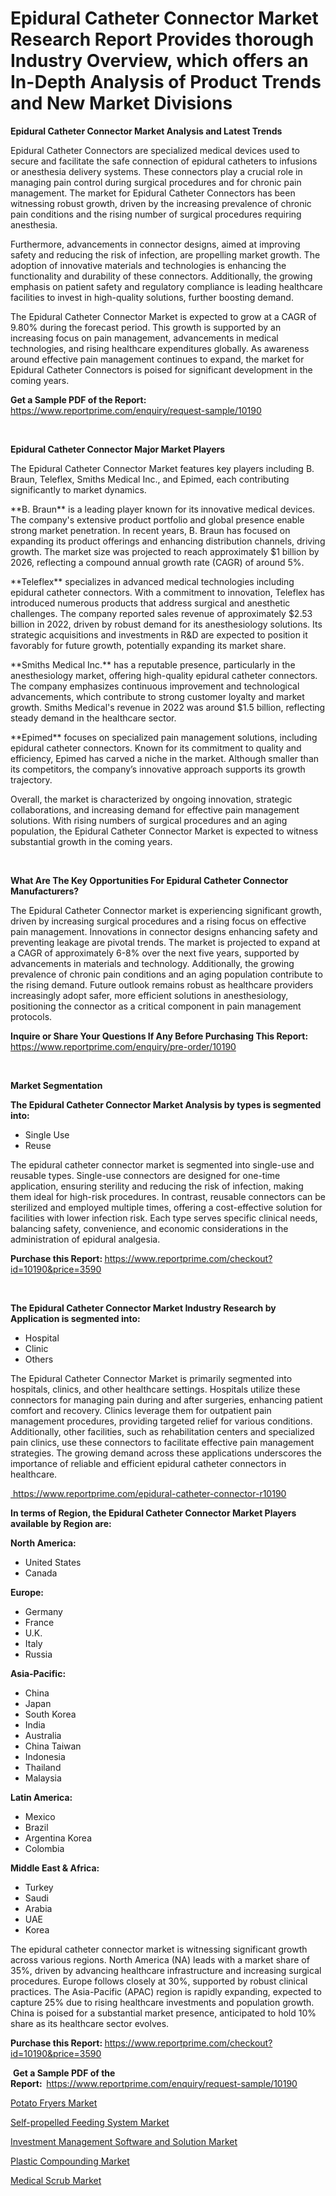 <p><h1>Epidural Catheter Connector Market Research Report Provides thorough Industry Overview, which offers an In-Depth Analysis of Product Trends and New Market Divisions</h1></p><p><strong>Epidural Catheter Connector Market Analysis and Latest Trends</strong></p>
<p><p>Epidural Catheter Connectors are specialized medical devices used to secure and facilitate the safe connection of epidural catheters to infusions or anesthesia delivery systems. These connectors play a crucial role in managing pain control during surgical procedures and for chronic pain management. The market for Epidural Catheter Connectors has been witnessing robust growth, driven by the increasing prevalence of chronic pain conditions and the rising number of surgical procedures requiring anesthesia.</p><p>Furthermore, advancements in connector designs, aimed at improving safety and reducing the risk of infection, are propelling market growth. The adoption of innovative materials and technologies is enhancing the functionality and durability of these connectors. Additionally, the growing emphasis on patient safety and regulatory compliance is leading healthcare facilities to invest in high-quality solutions, further boosting demand.</p><p>The Epidural Catheter Connector Market is expected to grow at a CAGR of 9.80% during the forecast period. This growth is supported by an increasing focus on pain management, advancements in medical technologies, and rising healthcare expenditures globally. As awareness around effective pain management continues to expand, the market for Epidural Catheter Connectors is poised for significant development in the coming years.</p></p>
<p><strong>Get a Sample PDF of the Report:&nbsp;</strong> <a href="https://www.reportprime.com/enquiry/request-sample/10190?utm_campaign=1144&utm_medium=2&utm_source=Github&utm_content=ia&utm_term=28112024&utm_id=epidural-catheter-connector">https://www.reportprime.com/enquiry/request-sample/10190</a></p>
<p>&nbsp;</p>
<p><strong>Epidural Catheter Connector Major Market Players</strong></p>
<p><p>The Epidural Catheter Connector Market features key players including B. Braun, Teleflex, Smiths Medical Inc., and Epimed, each contributing significantly to market dynamics.</p><p>**B. Braun** is a leading player known for its innovative medical devices. The company's extensive product portfolio and global presence enable strong market penetration. In recent years, B. Braun has focused on expanding its product offerings and enhancing distribution channels, driving growth. The market size was projected to reach approximately $1 billion by 2026, reflecting a compound annual growth rate (CAGR) of around 5%.</p><p>**Teleflex** specializes in advanced medical technologies including epidural catheter connectors. With a commitment to innovation, Teleflex has introduced numerous products that address surgical and anesthetic challenges. The company reported sales revenue of approximately $2.53 billion in 2022, driven by robust demand for its anesthesiology solutions. Its strategic acquisitions and investments in R&D are expected to position it favorably for future growth, potentially expanding its market share.</p><p>**Smiths Medical Inc.** has a reputable presence, particularly in the anesthesiology market, offering high-quality epidural catheter connectors. The company emphasizes continuous improvement and technological advancements, which contribute to strong customer loyalty and market growth. Smiths Medical's revenue in 2022 was around $1.5 billion, reflecting steady demand in the healthcare sector.</p><p>**Epimed** focuses on specialized pain management solutions, including epidural catheter connectors. Known for its commitment to quality and efficiency, Epimed has carved a niche in the market. Although smaller than its competitors, the company’s innovative approach supports its growth trajectory.</p><p>Overall, the market is characterized by ongoing innovation, strategic collaborations, and increasing demand for effective pain management solutions. With rising numbers of surgical procedures and an aging population, the Epidural Catheter Connector Market is expected to witness substantial growth in the coming years.</p></p>
<p>&nbsp;</p>
<p><strong>What Are The Key Opportunities For Epidural Catheter Connector Manufacturers?</strong></p>
<p><p>The Epidural Catheter Connector market is experiencing significant growth, driven by increasing surgical procedures and a rising focus on effective pain management. Innovations in connector designs enhancing safety and preventing leakage are pivotal trends. The market is projected to expand at a CAGR of approximately 6-8% over the next five years, supported by advancements in materials and technology. Additionally, the growing prevalence of chronic pain conditions and an aging population contribute to the rising demand. Future outlook remains robust as healthcare providers increasingly adopt safer, more efficient solutions in anesthesiology, positioning the connector as a critical component in pain management protocols.</p></p>
<p><strong>Inquire or Share Your Questions If Any Before Purchasing This Report:</strong> <a href="https://www.reportprime.com/enquiry/pre-order/10190?utm_campaign=1144&utm_medium=2&utm_source=Github&utm_content=ia&utm_term=28112024&utm_id=epidural-catheter-connector">https://www.reportprime.com/enquiry/pre-order/10190</a></p>
<p>&nbsp;</p>
<p><strong>Market Segmentation</strong></p>
<p><strong>The Epidural Catheter Connector Market Analysis by types is segmented into:</strong></p>
<p><ul><li>Single Use</li><li>Reuse</li></ul></p>
<p><p>The epidural catheter connector market is segmented into single-use and reusable types. Single-use connectors are designed for one-time application, ensuring sterility and reducing the risk of infection, making them ideal for high-risk procedures. In contrast, reusable connectors can be sterilized and employed multiple times, offering a cost-effective solution for facilities with lower infection risk. Each type serves specific clinical needs, balancing safety, convenience, and economic considerations in the administration of epidural analgesia.</p></p>
<p><strong>Purchase this Report:&nbsp;</strong><a href="https://www.reportprime.com/checkout?id=10190&price=3590&utm_campaign=1144&utm_medium=2&utm_source=Github&utm_content=ia&utm_term=28112024&utm_id=epidural-catheter-connector">https://www.reportprime.com/checkout?id=10190&price=3590</a></p>
<p>&nbsp;</p>
<p><strong>The Epidural Catheter Connector Market Industry Research by Application is segmented into:</strong></p>
<p><ul><li>Hospital</li><li>Clinic</li><li>Others</li></ul></p>
<p><p>The Epidural Catheter Connector Market is primarily segmented into hospitals, clinics, and other healthcare settings. Hospitals utilize these connectors for managing pain during and after surgeries, enhancing patient comfort and recovery. Clinics leverage them for outpatient pain management procedures, providing targeted relief for various conditions. Additionally, other facilities, such as rehabilitation centers and specialized pain clinics, use these connectors to facilitate effective pain management strategies. The growing demand across these applications underscores the importance of reliable and efficient epidural catheter connectors in healthcare.</p></p>
<p><a href="https://www.reportprime.com/epidural-catheter-connector-r10190?utm_campaign=1144&utm_medium=2&utm_source=Github&utm_content=ia&utm_term=28112024&utm_id=epidural-catheter-connector">&nbsp;https://www.reportprime.com/epidural-catheter-connector-r10190</a></p>
<p><strong>In terms of Region, the Epidural Catheter Connector Market Players available by Region are:</strong></p>
<p>
    <p> <strong> North America: </strong>
        <ul>
            <li>United States</li>
            <li>Canada</li>
        </ul>
        </p> 
    <p> <strong> Europe: </strong>
        <ul>
            <li>Germany</li>
            <li>France</li>
            <li>U.K.</li>
            <li>Italy</li>
            <li>Russia</li>
        </ul>
        </p> 
    <p> <strong> Asia-Pacific: </strong>
        <ul>
            <li>China</li>
            <li>Japan</li>
            <li>South Korea</li>
            <li>India</li>
            <li>Australia</li>
            <li>China Taiwan</li>
            <li>Indonesia</li>
            <li>Thailand</li>
            <li>Malaysia</li>
        </ul>
        </p> 
    <p> <strong> Latin America: </strong>
        <ul>
            <li>Mexico</li>
            <li>Brazil</li>
            <li>Argentina Korea</li>
            <li>Colombia</li>
        </ul>
        </p> 
    <p> <strong> Middle East & Africa: </strong>
        <ul>
            <li>Turkey</li>
            <li>Saudi</li>
            <li>Arabia</li>
            <li>UAE</li>
            <li>Korea</li>
        </ul>
    </p>
    </p>
<p><p>The epidural catheter connector market is witnessing significant growth across various regions. North America (NA) leads with a market share of 35%, driven by advancing healthcare infrastructure and increasing surgical procedures. Europe follows closely at 30%, supported by robust clinical practices. The Asia-Pacific (APAC) region is rapidly expanding, expected to capture 25% due to rising healthcare investments and population growth. China is poised for a substantial market presence, anticipated to hold 10% share as its healthcare sector evolves.</p></p>
<p><strong>Purchase this Report: </strong><a href="https://www.reportprime.com/checkout?id=10190&price=3590&utm_campaign=1144&utm_medium=2&utm_source=Github&utm_content=ia&utm_term=28112024&utm_id=epidural-catheter-connector">https://www.reportprime.com/checkout?id=10190&price=3590</a></p>
<p>&nbsp;<strong>Get a Sample PDF of the Report:&nbsp;&nbsp;</strong><a href="https://www.reportprime.com/enquiry/request-sample/10190?utm_campaign=1144&utm_medium=2&utm_source=Github&utm_content=ia&utm_term=28112024&utm_id=epidural-catheter-connector">https://www.reportprime.com/enquiry/request-sample/10190</a></p>
<p><strong></strong></p>
<p><p><a href="https://www.linkedin.com/pulse/global-potato-fryers-market-trends-innovations-forward-looking-rdcsc?utm_campaign=1144&utm_medium=2&utm_source=Github&utm_content=ia&utm_term=28112024&utm_id=epidural-catheter-connector">Potato Fryers Market</a></p><p><a href="https://issuu.com/reportprime-2/docs/self-propelled-feeding-system-marke_f00af9320b91e5?utm_campaign=1144&utm_medium=2&utm_source=Github&utm_content=ia&utm_term=28112024&utm_id=epidural-catheter-connector">Self-propelled Feeding System Market</a></p><p><a href="https://issuu.com/reportprime-2/docs/investment-management-software-and-_7d1365ee1d6bbf?utm_campaign=1144&utm_medium=2&utm_source=Github&utm_content=ia&utm_term=28112024&utm_id=epidural-catheter-connector">Investment Management Software and Solution Market</a></p><p><a href="https://www.linkedin.com/pulse/emerging-opportunities-challenges-global-plastic-compounding-fieze?utm_campaign=1144&utm_medium=2&utm_source=Github&utm_content=ia&utm_term=28112024&utm_id=epidural-catheter-connector">Plastic Compounding Market</a></p><p><a href="https://github.com/arvelm4nthig/Market-Research-Report-List-1/blob/main/medical-scrub-market.md?utm_campaign=1144&utm_medium=2&utm_source=Github&utm_content=ia&utm_term=28112024&utm_id=epidural-catheter-connector">Medical Scrub Market</a></p></p>